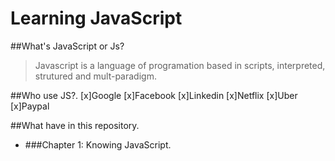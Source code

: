 # Learning JavaScript
##What's JavaScript or Js?
> Javascript is a language of programation based in scripts, 
interpreted, strutured and mult-paradigm.

##Who use JS?.
[x]Google
[x]Facebook
[x]Linkedin
[x]Netflix
[x]Uber
[x]Paypal

##What have in this repository.
- ###Chapter 1: Knowing JavaScript.
 

